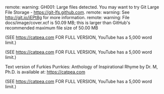 remote: warning: GH001: Large files detected. You may want to try Git Large File Storage - https://git-lfs.github.com.
remote: warning: See http://git.io/iEPt8g for more information.
remote: warning: File docs/image/cover.xcf is 50.09 MB; this is larger than GitHub's recommended maximum file size of 50.00 MB


(SEE https://catpea.com FOR FULL VERSION, YouTube has a 5,000 word limit.)


(SEE https://catpea.com FOR FULL VERSION, YouTube has a 5,000 word limit.)

Text version of Furkies Purrkies: Anthology of Inspirational Rhyme by Dr. M, Ph.D. is available at: https://catpea.com

(SEE https://catpea.com FOR FULL VERSION, YouTube has a 5,000 word limit.)
